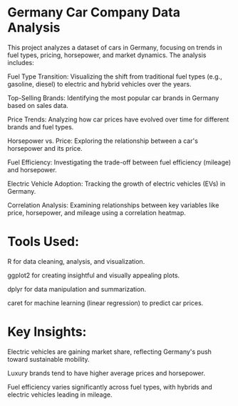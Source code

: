 # Germany Car Company Data Analysis
This project analyzes a dataset of cars in Germany, focusing on trends in fuel types, pricing, horsepower, and market dynamics. The analysis includes:

Fuel Type Transition: Visualizing the shift from traditional fuel types (e.g., gasoline, diesel) to electric and hybrid vehicles over the years.

Top-Selling Brands: Identifying the most popular car brands in Germany based on sales data.

Price Trends: Analyzing how car prices have evolved over time for different brands and fuel types.

Horsepower vs. Price: Exploring the relationship between a car's horsepower and its price.

Fuel Efficiency: Investigating the trade-off between fuel efficiency (mileage) and horsepower.

Electric Vehicle Adoption: Tracking the growth of electric vehicles (EVs) in Germany.

Correlation Analysis: Examining relationships between key variables like price, horsepower, and mileage using a correlation heatmap.

# Tools Used:
R for data cleaning, analysis, and visualization.

ggplot2 for creating insightful and visually appealing plots.

dplyr for data manipulation and summarization.

caret for machine learning (linear regression) to predict car prices.

# Key Insights:
Electric vehicles are gaining market share, reflecting Germany's push toward sustainable mobility.

Luxury brands tend to have higher average prices and horsepower.

Fuel efficiency varies significantly across fuel types, with hybrids and electric vehicles leading in mileage.
